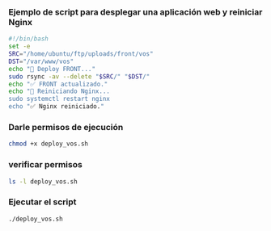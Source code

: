 
### Ejemplo de script para desplegar una aplicación web y reiniciar Nginx

```bash
#!/bin/bash
set -e
SRC="/home/ubuntu/ftp/uploads/front/vos"
DST="/var/www/vos"
echo "🚀 Deploy FRONT..."
sudo rsync -av --delete "$SRC/" "$DST/"
echo "✅ FRONT actualizado."
echo "🚀 Reiniciando Nginx...
sudo systemctl restart nginx
echo "✅ Nginx reiniciado."
```

### Darle permisos de ejecución

```bash 
chmod +x deploy_vos.sh
```
### verificar permisos
```bash
ls -l deploy_vos.sh
```
### Ejecutar el script
```bash
./deploy_vos.sh
```